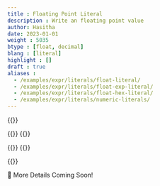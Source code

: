 ```yaml
---
title : Floating Point Literal
description : Write an floating point value
author: Hasitha
date: 2023-01-01
weight : 5035
btype : [float, decimal]
blang : [literal]
highlight : []
draft : true
aliases : 
  - /examples/expr/literals/float-literal/
  - /examples/expr/literals/float-exp-literal/
  - /examples/expr/literals/float-hex-literal/
  - /examples/expr/literals/numeric-literals/
---
```


{{<md class="summary">}}

{{</md>}}
{{<md class="syntax">}}

{{</md>}}
{{<md class="tldr">}}

{{</md>}}

<!--more-->
🚧 More Details Coming Soon!
